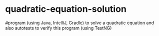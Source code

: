 # quadratic-equation-solution
#program (using Java, IntelliJ, Gradle) to solve a quadratic equation and also autotests to verify this program (using TestNG)
